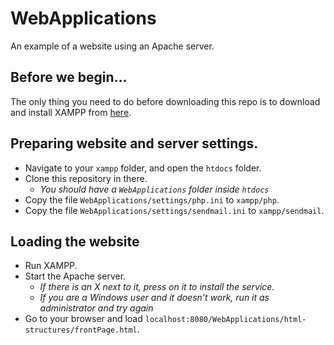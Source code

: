 # WebApplications
An example of a website using an Apache server.

## Before we begin...
The only thing you need to do before downloading this repo is to download 
and install XAMPP from [here](https://www.apachefriends.org/download.html).



## Preparing website and server settings.
- Navigate to your `xampp` folder, and open the `htdocs` folder.
- Clone this repository in there.
  - *You should have a `WebApplications` folder inside `htdocs`*
- Copy the file `WebApplications/settings/php.ini` to `xampp/php`.
- Copy the file `WebApplications/settings/sendmail.ini` to `xampp/sendmail`.

## Loading the website
- Run XAMPP.
- Start the Apache server.
  - *If there is an X next to it, press on it to install the service.*
  - *If you are a Windows user and it doesn't work, run it as administrator and try again*
- Go to your browser and load `localhost:8080/WebApplications/html-structures/frontPage.html`.
